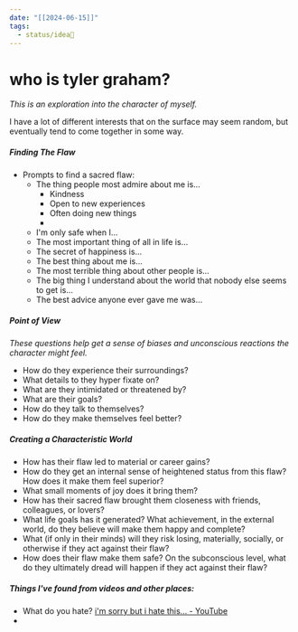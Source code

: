 ```yaml
---
date: "[[2024-06-15]]"
tags:
  - status/idea🌱
---
```

# who is tyler graham?

*This is an exploration into the character of myself.*

I have a lot of different interests that on the surface may seem random, but eventually tend to come together in some way.

##### **Finding The Flaw**
- Prompts to find a sacred flaw:
	- The thing people most admire about me is...
		- Kindness
		- Open to new experiences
		- Often doing new things
		- 
	- I'm only safe when I...
	- The most important thing of all in life is...
	- The secret of happiness is...
	- The best thing about me is...
	- The most terrible thing about other people is...
	- The big thing I understand about the world that nobody else seems to get is...
	- The best advice anyone ever gave me was...


##### **Point of View**
*These questions help get a sense of biases and unconscious reactions the character might feel.*
- How do they experience their surroundings?
- What details to they hyper fixate on?
- What are they intimidated or threatened by?
- What are their goals?
- How do they talk to themselves? 
- How do they make themselves feel better?




##### **Creating a Characteristic World**
- How has their flaw led to material or career gains?
- How do they get an internal sense of heightened status from this flaw? How does it make them feel superior?
- What small moments of joy does it bring them?
- How has their sacred flaw brought them closeness with friends, colleagues, or lovers?
- What life goals has it generated? What achievement, in the external world, do they believe will make them happy and complete?
- What (if only in their minds) will they risk losing, materially, socially, or otherwise if they act against their flaw?
- How does their flaw make them safe? On the subconscious level, what do they ultimately dread will happen if they act against their flaw?




##### **Things I've found from videos and other places:**
- What do you hate? [i'm sorry but i hate this... - YouTube](https://www.youtube.com/watch?v=JQ8imt_rxss)
- 





